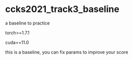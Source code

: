 # ccks2021_track3_baseline
 a baseline to practice



torch>=1.7.1

cuda==11.0

this is a baseline, you can fix params to improve your score